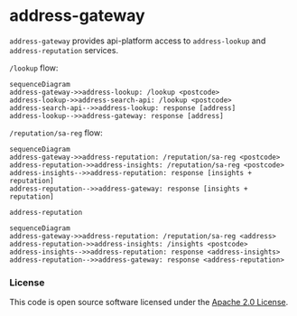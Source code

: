 
# address-gateway

`address-gateway` provides api-platform access to `address-lookup` and `address-reputation` services.

`/lookup` flow:
```mermaid
sequenceDiagram
address-gateway->>address-lookup: /lookup <postcode>
address-lookup->>address-search-api: /lookup <postcode>
address-search-api-->>address-lookup: response [address]
address-lookup-->>address-gateway: response [address]
```

`/reputation/sa-reg` flow:
```mermaid
sequenceDiagram
address-gateway->>address-reputation: /reputation/sa-reg <postcode>
address-reputation->>address-insights: /reputation/sa-reg <postcode>
address-insights-->>address-reputation: response [insights + reputation]
address-reputation-->>address-gateway: response [insights + reputation]
```

`address-reputation`
```mermaid
sequenceDiagram
address-gateway->>address-reputation: /reputation/sa-reg <address>
address-reputation->>address-insights: /insights <postcode>
address-insights-->>address-reputation: response <address-insights>
address-reputation-->>address-gateway: response <address-reputation>
```


### License

This code is open source software licensed under the [Apache 2.0 License]("http://www.apache.org/licenses/LICENSE-2.0.html").
